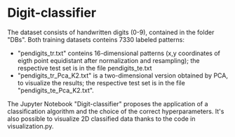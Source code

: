 # Digit-classifier

The dataset consists of handwritten digits (0-9), contained in the folder "DBs". 
Both training datasets conteins 7330 labeled patterns:
- "pendigits_tr.txt" conteins 16-dimensional patterns (x,y coordinates of eigth point equidistant after normalization and resampling); the respective test set is in the file pendigits_te.txt
- "pendigits_tr_Pca_K2.txt" is a two-dimensional version obtained by PCA, to visualize the results; the respective test set is in the file "pendigits_te_Pca_K2.txt".

The Jupyter Notebook "Digit-classifier" proposes the application of a classification algorithm and the choice of the correct hyperparameters. It's also possible to visualize 2D classified data thanks to the code in visualization.py.
